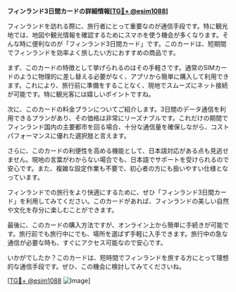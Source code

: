 **フィンランド3日間カードの詳細情報[[TG💪+ @esim1088](https://t.me/s/esim1088)]**

フィンランドを訪れる際に、旅行者にとって重要なのが通信手段です。特に観光地では、地図や観光情報を確認するためにスマホを使う機会が多くなります。そんな時に便利なのが「フィンランド3日間カード」です。このカードは、短期間でフィンランドを効率よく旅したい方におすすめの商品です。

まず、このカードの特徴として挙げられるのはその手軽さです。通常のSIMカードのように物理的に差し替える必要がなく、アプリから簡単に購入して利用できます。これにより、旅行前に準備をすることなく、現地でスムーズにネット接続が可能です。特に観光客には嬉しいポイントですね。

次に、このカードの料金プランについてご紹介します。3日間のデータ通信を利用できるプランがあり、その価格は非常にリーズナブルです。これだけの期間でフィンランド国内の主要都市を回る場合、十分な通信量を確保しながら、コストパフォーマンスに優れた選択肢と言えます。

さらに、このカードの利便性を高める機能として、日本語対応がある点も見逃せません。現地の言葉がわからない場合でも、日本語でサポートを受けられるので安心です。また、複雑な設定作業も不要で、初心者の方にも扱いやすい仕様となっています。

フィンランドでの旅行をより快適にするために、ぜひ「フィンランド3日間カード」を利用してみてください。このカードがあれば、フィンランドの美しい自然や文化を存分に楽しむことができます。

最後に、このカードの購入方法ですが、オンライン上から簡単に手続きが可能です。旅行前でも旅行中にでも、場所を選ばず手軽に入手できます。旅行中の急な通信が必要な時も、すぐにアクセス可能なので安心です。

いかがでしたか？このカードは、短時間でフィンランドを旅する方にとって理想的な通信手段です。ぜひ、この機会に検討してみてくださいね。

[[TG💪+ @esim1088](https://t.me/s/esim1088) ![Image](https://i.postimg.cc/Y0z9fWf4/image.png)]